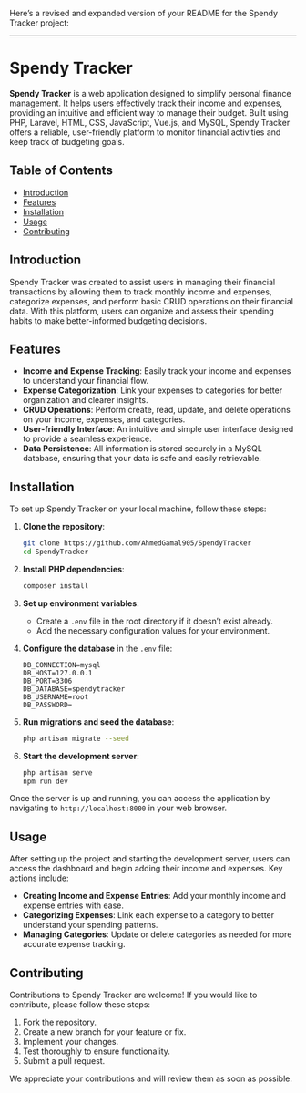 Here’s a revised and expanded version of your README for the Spendy Tracker project:

---

# Spendy Tracker

**Spendy Tracker** is a web application designed to simplify personal finance management. It helps users effectively track their income and expenses, providing an intuitive and efficient way to manage their budget. Built using PHP, Laravel, HTML, CSS, JavaScript, Vue.js, and MySQL, Spendy Tracker offers a reliable, user-friendly platform to monitor financial activities and keep track of budgeting goals.

## Table of Contents
- [Introduction](#introduction)
- [Features](#features)
- [Installation](#installation)
- [Usage](#usage)
- [Contributing](#contributing)

## Introduction
Spendy Tracker was created to assist users in managing their financial transactions by allowing them to track monthly income and expenses, categorize expenses, and perform basic CRUD operations on their financial data. With this platform, users can organize and assess their spending habits to make better-informed budgeting decisions.

## Features
- **Income and Expense Tracking**: Easily track your income and expenses to understand your financial flow.
- **Expense Categorization**: Link your expenses to categories for better organization and clearer insights.
- **CRUD Operations**: Perform create, read, update, and delete operations on your income, expenses, and categories.
- **User-friendly Interface**: An intuitive and simple user interface designed to provide a seamless experience.
- **Data Persistence**: All information is stored securely in a MySQL database, ensuring that your data is safe and easily retrievable.

## Installation
To set up Spendy Tracker on your local machine, follow these steps:

1. **Clone the repository**:
    ```bash
    git clone https://github.com/AhmedGamal905/SpendyTracker
    cd SpendyTracker
    ```

2. **Install PHP dependencies**:
    ```bash
    composer install
    ```

3. **Set up environment variables**:
   - Create a `.env` file in the root directory if it doesn’t exist already.
   - Add the necessary configuration values for your environment.

4. **Configure the database** in the `.env` file:
    ```env
    DB_CONNECTION=mysql
    DB_HOST=127.0.0.1
    DB_PORT=3306
    DB_DATABASE=spendytracker
    DB_USERNAME=root
    DB_PASSWORD=
    ```

5. **Run migrations and seed the database**:
    ```bash
    php artisan migrate --seed
    ```

6. **Start the development server**:
    ```bash
    php artisan serve
    npm run dev
    ```

Once the server is up and running, you can access the application by navigating to `http://localhost:8000` in your web browser.

## Usage
After setting up the project and starting the development server, users can access the dashboard and begin adding their income and expenses. Key actions include:

- **Creating Income and Expense Entries**: Add your monthly income and expense entries with ease.
- **Categorizing Expenses**: Link each expense to a category to better understand your spending patterns.
- **Managing Categories**: Update or delete categories as needed for more accurate expense tracking.
  
## Contributing
Contributions to Spendy Tracker are welcome! If you would like to contribute, please follow these steps:

1. Fork the repository.
2. Create a new branch for your feature or fix.
3. Implement your changes.
4. Test thoroughly to ensure functionality.
5. Submit a pull request.

We appreciate your contributions and will review them as soon as possible.